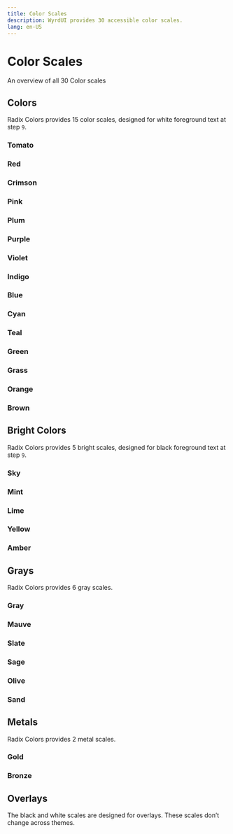 ```yaml
---
title: Color Scales
description: WyrdUI provides 30 accessible color scales.
lang: en-US
---
```


# Color Scales

An overview of all 30 Color scales

## Colors

Radix Colors provides 15 color scales, designed for white foreground text at step `9`.

### Tomato

<ColorScaleGroup>
  <ColorScale name="tomato" />
  <ColorScale name="tomato" dark />
</ColorScaleGroup>

### Red

<ColorScaleGroup>
  <ColorScale name="red" />
  <ColorScale name="red" dark />
</ColorScaleGroup>

### Crimson

<ColorScaleGroup>
  <ColorScale name="crimson" />
  <ColorScale name="crimson" dark />
</ColorScaleGroup>

### Pink

<ColorScaleGroup>
  <ColorScale name="pink" />
  <ColorScale name="pink" dark />
</ColorScaleGroup>

### Plum

<ColorScaleGroup>
  <ColorScale name="plum" />
  <ColorScale name="plum" dark />
</ColorScaleGroup>

### Purple

<ColorScaleGroup>
  <ColorScale name="purple" />
  <ColorScale name="purple" dark />
</ColorScaleGroup>

### Violet

<ColorScaleGroup>
  <ColorScale name="violet" />
  <ColorScale name="violet" dark />
</ColorScaleGroup>

### Indigo

<ColorScaleGroup>
  <ColorScale name="indigo" />
  <ColorScale name="indigo" dark />
</ColorScaleGroup>

### Blue

<ColorScaleGroup>
  <ColorScale name="blue" />
  <ColorScale name="blue" dark />
</ColorScaleGroup>

### Cyan

<ColorScaleGroup>
  <ColorScale name="cyan" />
  <ColorScale name="cyan" dark />
</ColorScaleGroup>

### Teal

<ColorScaleGroup>
  <ColorScale name="teal" />
  <ColorScale name="teal" dark />
</ColorScaleGroup>

### Green

<ColorScaleGroup>
  <ColorScale name="green" />
  <ColorScale name="green" dark />
</ColorScaleGroup>

### Grass

<ColorScaleGroup>
  <ColorScale name="grass" />
  <ColorScale name="grass" dark />
</ColorScaleGroup>

### Orange

<ColorScaleGroup>
  <ColorScale name="orange" />
  <ColorScale name="orange" dark />
</ColorScaleGroup>

### Brown

<ColorScaleGroup>
  <ColorScale name="brown" />
  <ColorScale name="brown" dark />
</ColorScaleGroup>

## Bright Colors

Radix Colors provides 5 bright scales, designed for black foreground text at step `9`.

### Sky

<ColorScaleGroup>
  <ColorScale name="sky" />
  <ColorScale name="sky" dark />
</ColorScaleGroup>

### Mint

<ColorScaleGroup>
  <ColorScale name="mint" />
  <ColorScale name="mint" dark />
</ColorScaleGroup>

### Lime

<ColorScaleGroup>
  <ColorScale name="lime" />
  <ColorScale name="lime" dark />
</ColorScaleGroup>

### Yellow

<ColorScaleGroup>
  <ColorScale name="yellow" />
  <ColorScale name="yellow" dark />
</ColorScaleGroup>

### Amber

<ColorScaleGroup>
  <ColorScale name="amber" />
  <ColorScale name="amber" dark />
</ColorScaleGroup>

## Grays

Radix Colors provides 6 gray scales.

### Gray

<ColorScaleGroup>
  <ColorScale name="gray" />
  <ColorScale name="gray" dark />
</ColorScaleGroup>

### Mauve

<ColorScaleGroup>
  <ColorScale name="mauve" />
  <ColorScale name="mauve" dark />
</ColorScaleGroup>

### Slate

<ColorScaleGroup>
  <ColorScale name="slate" />
  <ColorScale name="slate" dark />
</ColorScaleGroup>

### Sage

<ColorScaleGroup>
  <ColorScale name="sage" />
  <ColorScale name="sage" dark />
</ColorScaleGroup>

### Olive

<ColorScaleGroup>
  <ColorScale name="olive" />
  <ColorScale name="olive" dark />
</ColorScaleGroup>

### Sand

<ColorScaleGroup>
  <ColorScale name="sand" />
  <ColorScale name="sand" dark />
</ColorScaleGroup>

## Metals

Radix Colors provides 2 metal scales.

### Gold

<ColorScaleGroup>
  <ColorScale name="gold" />
  <ColorScale name="gold" dark />
</ColorScaleGroup>

### Bronze

<ColorScaleGroup>
  <ColorScale name="bronze" />
  <ColorScale name="bronze" dark />
</ColorScaleGroup>

## Overlays

The black and white scales are designed for overlays. These scales don’t change across themes.

<ColorScaleGroup>
  <ColorScale name="overlayBlack" />
  <ColorScale name="overlayWhite" />
</ColorScaleGroup>
